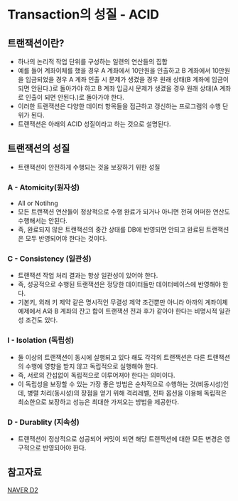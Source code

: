 # Transaction의 성질 - ACID

## 트랜잭션이란?

- 하나의 논리적 작업 단위를 구성하는 일련의 연산들의 집합
- 예를 들어 계좌이체를 했을 경우 A 계좌에서 10만원을 인출하고 B 계좌에서 10만원을 입금되었을 경우 A 계좌 인출 시 문제가 생겼을 경우 원래 상태(B 계좌에 입금이 되면 안된다.)로 돌아가야 하고 B 계좌 입금시 문제가 생겼을 경우 원래 상태(A 계좌로 인출이 되면 안된다.)로 돌아가야 한다.
- 이러한 트랜잭션은 다양한 데이터 항목들을 접근하고 갱신하는 프로그램의 수행 단위가 된다.
- 트랜잭션은 아래의 ACID 성질이라고 하는 것으로 설명된다.

## 트랜잭션의 성질

- 트랜잭션이 안전하게 수행되는 것을 보장하기 위한 성질

### A - Atomicity(원자성)

- All or Notihng
- 모든 트랜잭션 연산들이 정상적으로 수행 완료가 되거나 아니면 전혀 어떠한 연산도 수행해서는 안된다.
- 즉, 완료되지 않은 트랜잭션의 중간 상태를 DB에 반영되면 안되고 완료된 트랜잭션은 모두 반영되어야 한다는 것이다.

### C - Consistency (일관성)

- 트랜잭션 작업 처리 결과는 항상 일관성이 있어야 한다.
- 즉, 성공적으로 수행된 트랜잭션은 정당한 데이터들만 데이터베이스에 반영해야 한다.
- 기본키, 외래 키 제약 같은 명시적인 무결성 제약 조건뿐만 아니라 아까의 계좌이체 예제에서 A와 B 계좌의 잔고 합이 트랜잭션 전과 후가 같아야 한다는 비명시적 일관성 조건도 있다.

### I - Isolation (독립성)

- 둘 이상의 트랜잭션이 동시에 실행되고 있다 해도 각각의 트랜잭션은 다른 트랜잭션의 수행에 영향을 받지 않고 독립적으로 실행해야 한다.
- 즉, 서로의 간섭없이 독립적으로 이루어져야 한다는 의미이다.
- 이 독립성을 보장할 수 있는 가장 좋은 방법은 순차적으로 수행하는 것(비동시성)인데, 병렬 처리(동시성)의 장점을 얻기 위해 격리레벨, 전파 옵션을 이용해 독립적은 최소한으로 보장하고 성능은 최대한 가져오는 방법을 제공한다.

### D - Durablity (지속성)

- 트랜잭션이 정상적으로 성공되어 커밋이 되면 해당 트랜잭션에 대한 모든 변경은 영구적으로 반영되어야 한다.

## 참고자료

[NAVER D2](https://d2.naver.com/helloworld/407507)
